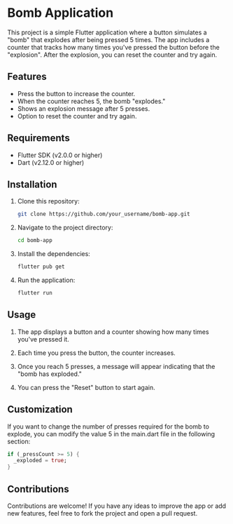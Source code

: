 # Bomb Application

This project is a simple Flutter application where a button simulates a "bomb" that explodes after being pressed 5 times. The app includes a counter that tracks how many times you've pressed the button before the "explosion". After the explosion, you can reset the counter and try again.

## Features

- Press the button to increase the counter.
- When the counter reaches 5, the bomb "explodes."
- Shows an explosion message after 5 presses.
- Option to reset the counter and try again.

## Requirements

- Flutter SDK (v2.0.0 or higher)
- Dart (v2.12.0 or higher)

## Installation

1. Clone this repository:

   ```bash
   git clone https://github.com/your_username/bomb-app.git
   
2. Navigate to the project directory:

    ```bash
   cd bomb-app
    
3. Install the dependencies:

   ```bash
   flutter pub get
   
4. Run the application:

   ```bash
   flutter run
   
## Usage

1. The app displays a button and a counter showing how many times you've pressed it.
   
2. Each time you press the button, the counter increases.

3. Once you reach 5 presses, a message will appear indicating that the "bomb has exploded."

4. You can press the "Reset" button to start again.

## Customization

If you want to change the number of presses required for the bomb to explode, you can modify the value 5 in the main.dart file in the following section:

```dart
if (_pressCount >= 5) {
  _exploded = true;
}
```

## Contributions

Contributions are welcome! If you have any ideas to improve the app or add new features, feel free to fork the project and open a pull request.
